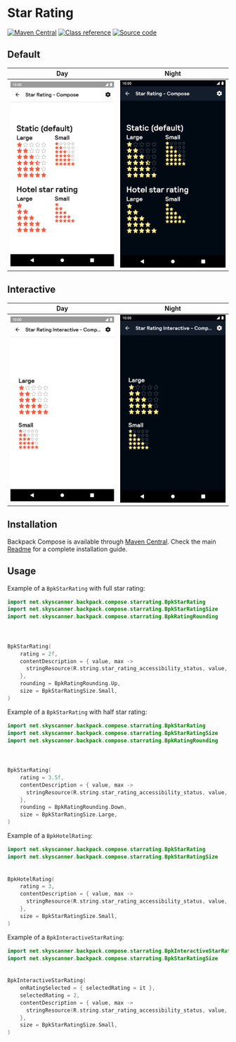 # Star Rating

[![Maven Central](https://img.shields.io/maven-central/v/net.skyscanner.backpack/backpack-compose)](https://search.maven.org/artifact/net.skyscanner.backpack/backpack-compose)
[![Class reference](https://img.shields.io/badge/Class%20reference-Android-blue)](https://backpack.github.io/android/backpack-compose/net.skyscanner.backpack.compose.starrating)
[![Source code](https://img.shields.io/badge/Source%20code-GitHub-lightgrey)](https://github.com/Skyscanner/backpack-android/tree/main/backpack-compose/src/main/kotlin/net/skyscanner/backpack/compose/starrating)

## Default

| Day                                                                                                                                                                      | Night                                                                                                                                                                                   |
|--------------------------------------------------------------------------------------------------------------------------------------------------------------------------|-----------------------------------------------------------------------------------------------------------------------------------------------------------------------------------------|
| <img src="https://raw.githubusercontent.com/Skyscanner/backpack-android/main/docs/compose/StarRating/screenshots/default.png" alt="Star Rating component" width="375" /> | <img src="https://raw.githubusercontent.com/Skyscanner/backpack-android/main/docs/compose/StarRating/screenshots/default_dm.png" alt="Star Rating component - dark mode" width="375" /> |

## Interactive

| Day                                                                                                                                                                                             | Night                                                                                                                                                                                                          |
|-------------------------------------------------------------------------------------------------------------------------------------------------------------------------------------------------|----------------------------------------------------------------------------------------------------------------------------------------------------------------------------------------------------------------|
| <img src="https://raw.githubusercontent.com/Skyscanner/backpack-android/main/docs/compose/StarRatingInteractive/screenshots/default.png" alt="Interactive Star Rating component" width="375" /> | <img src="https://raw.githubusercontent.com/Skyscanner/backpack-android/main/docs/compose/StarRatingInteractive/screenshots/default_dm.png" alt="Interactive Star Rating component - dark mode" width="375" /> |

## Installation

Backpack Compose is available through [Maven Central](https://search.maven.org/artifact/net.skyscanner.backpack/backpack-compose). Check the main [Readme](https://github.com/skyscanner/backpack-android#installation) for a complete installation guide.

## Usage

Example of a `BpkStarRating` with full star rating:

```Kotlin
import net.skyscanner.backpack.compose.starrating.BpkStarRating
import net.skyscanner.backpack.compose.starrating.BpkStarRatingSize
import net.skyscanner.backpack.compose.starrating.BpkRatingRounding



BpkStarRating(
    rating = 2f,
    contentDescription = { value, max ->
      stringResource(R.string.star_rating_accessibility_status, value, max)
    },
    rounding = BpkRatingRounding.Up,
    size = BpkStarRatingSize.Small,
)
```

Example of a `BpkStarRating` with half star rating:

```Kotlin
import net.skyscanner.backpack.compose.starrating.BpkStarRating
import net.skyscanner.backpack.compose.starrating.BpkStarRatingSize
import net.skyscanner.backpack.compose.starrating.BpkRatingRounding



BpkStarRating(
    rating = 3.5f,
    contentDescription = { value, max ->
      stringResource(R.string.star_rating_accessibility_status, value, max)
    },
    rounding = BpkRatingRounding.Down,
    size = BpkStarRatingSize.Large,
)
```

Example of a `BpkHotelRating`:

```Kotlin
import net.skyscanner.backpack.compose.starrating.BpkStarRating
import net.skyscanner.backpack.compose.starrating.BpkStarRatingSize


BpkHotelRating(
    rating = 3,
    contentDescription = { value, max ->
      stringResource(R.string.star_rating_accessibility_status, value, max)
    },
    size = BpkStarRatingSize.Small,
)
```

Example of a `BpkInteractiveStarRating`:

```Kotlin
import net.skyscanner.backpack.compose.starrating.BpkInteractiveStarRating
import net.skyscanner.backpack.compose.starrating.BpkStarRatingSize


BpkInteractiveStarRating(
    onRatingSelected = { selectedRating = it },
    selectedRating = 2,
    contentDescription = { value, max ->
      stringResource(R.string.star_rating_accessibility_status, value, max)
    },
    size = BpkStarRatingSize.Small,
)
```
